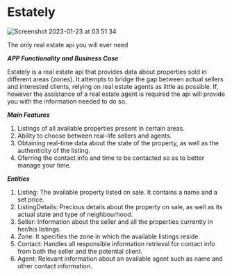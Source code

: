 # Estately
![Screenshot 2023-01-23 at 03 51 34](https://user-images.githubusercontent.com/119360734/213956339-42a0329e-522b-4da3-adea-6e844e78a8b7.png)



The only real estate api you will ever need

***APP Functionality and Business Case***

Estately is a real estate api that provides data about properties sold in different areas (zones). 
It attempts to bridge the gap between actual sellers and interested clients, relying on real estate agents as little as possible. 
If, however the assistance of a real estate agent is required the api will provide you with the information needed to do so.

***Main Features***
1. Listings of all available properties present in certain areas.
2. Ability to choose between real-life sellers and agents.
3. Obtaining real-time data about the state of the property, as well as the authenticity of the listing.
4. Oferring the contact info and time to be contacted so as to better manage your time.

***Entities***
1. Listing: The available property listed on sale. It contains a name and a set price.
2. ListingDetails: Precious details about the property on sale, as well as its actual state and type of neighbourhood.
3. Seller: Information about the seller and all the properties currently in her/his listings.
4. Zone: It specifies the zone in which the available listings reside.
5. Contact: Handles all responsible information retrieval for contact info from both the seller and the potential client.
6. Agent: Relevant information about an available agent such as name and other contact information.
